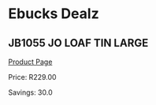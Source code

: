 
# Ebucks Dealz
## JB1055 JO LOAF TIN LARGE
[Product Page](https://www.ebucks.com/web/shop/productSelected.do?prodId=1135586814&catId=1158500560)

Price: R229.00

Savings: 30.0


	